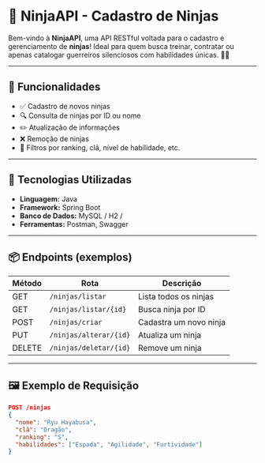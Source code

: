 # 🥷 NinjaAPI - Cadastro de Ninjas

Bem-vindo à **NinjaAPI**, uma API RESTful voltada para o cadastro e gerenciamento de **ninjas**! Ideal para quem busca treinar, contratar ou apenas catalogar guerreiros silenciosos com habilidades únicas. 🐱‍👤

---

## 🚀 Funcionalidades

- ✅ Cadastro de novos ninjas
- 🔍 Consulta de ninjas por ID ou nome
- ✏️ Atualização de informações
- ❌ Remoção de ninjas
- 🧠 Filtros por ranking, clã, nível de habilidade, etc.

---

## 🧪 Tecnologias Utilizadas

- **Linguagem:** Java
- **Framework:** Spring Boot 
- **Banco de Dados:** MySQL / H2 / 
- **Ferramentas:** Postman, Swagger

---

## 📦 Endpoints (exemplos)

| Método | Rota              | Descrição                 |
|--------|-------------------|---------------------------|
| GET    | `/ninjas/listar`          | Lista todos os ninjas     |
| GET    | `/ninjas/listar/{id}`     | Busca ninja por ID        |
| POST   | `/ninjas/criar`           | Cadastra um novo ninja    |
| PUT    | `/ninjas/alterar/{id}`    | Atualiza um ninja         |
| DELETE | `/ninjas/deletar/{id}`    | Remove um ninja           |

---

## 🖼️ Exemplo de Requisição

```json
POST /ninjas
{
  "nome": "Ryu Hayabusa",
  "clã": "Dragão",
  "ranking": "S",
  "habilidades": ["Espada", "Agilidade", "Furtividade"]
}
